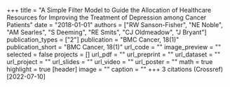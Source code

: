 +++
title = "A Simple Filter Model to Guide the Allocation of Healthcare Resources for Improving the Treatment of Depression among Cancer Patients"
date = "2018-01-01"
authors = ["RW Sanson-Fisher", "NE Noble", "AM Searles", "S Deeming", "RE Smits", "CJ Oldmeadow", "J Bryant"]
publication_types = ["2"]
publication = "BMC Cancer, 18(1)"
publication_short = "BMC Cancer, 18(1)"
url_code = ""
image_preview = ""
selected = false
projects = []
url_pdf = ""
url_preprint = ""
url_dataset = ""
url_project = ""
url_slides = ""
url_video = ""
url_poster = ""
math = true
highlight = true
[header]
image = ""
caption = ""
+++
3 citations (Crossref) [2022-07-10]
